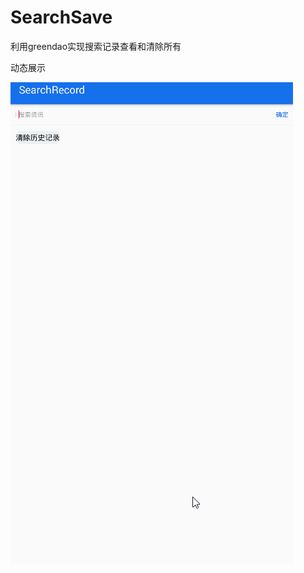 # SearchSave
利用greendao实现搜索记录查看和清除所有

动态展示

![image](https://github.com/chensong1993/SearchSave/blob/master/app/src/main/assets/searchs.gif)
